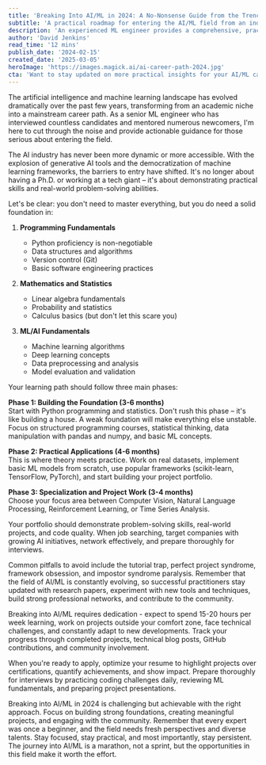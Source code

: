 ```yaml
---
title: 'Breaking Into AI/ML in 2024: A No-Nonsense Guide from the Trenches'
subtitle: 'A practical roadmap for entering the AI/ML field from an industry veteran'
description: 'An experienced ML engineer provides a comprehensive, practical guide for breaking into the AI/ML field in 2024. The article covers essential technical prerequisites, learning paths, portfolio building, job search strategies, and common pitfalls to avoid.'
author: 'David Jenkins'
read_time: '12 mins'
publish_date: '2024-02-15'
created_date: '2025-03-05'
heroImage: 'https://images.magick.ai/ai-career-path-2024.jpg'
cta: 'Want to stay updated on more practical insights for your AI/ML career journey? Follow us on LinkedIn for regular expert advice, industry trends, and exclusive learning resources that will help accelerate your path into artificial intelligence and machine learning.'
---
```


The artificial intelligence and machine learning landscape has evolved dramatically over the past few years, transforming from an academic niche into a mainstream career path. As a senior ML engineer who has interviewed countless candidates and mentored numerous newcomers, I'm here to cut through the noise and provide actionable guidance for those serious about entering the field.

The AI industry has never been more dynamic or more accessible. With the explosion of generative AI tools and the democratization of machine learning frameworks, the barriers to entry have shifted. It's no longer about having a Ph.D. or working at a tech giant – it's about demonstrating practical skills and real-world problem-solving abilities.

Let's be clear: you don't need to master everything, but you do need a solid foundation in:

1. **Programming Fundamentals**
   - Python proficiency is non-negotiable
   - Data structures and algorithms
   - Version control (Git)
   - Basic software engineering practices

2. **Mathematics and Statistics**
   - Linear algebra fundamentals
   - Probability and statistics
   - Calculus basics (but don't let this scare you)

3. **ML/AI Fundamentals**
   - Machine learning algorithms
   - Deep learning concepts
   - Data preprocessing and analysis
   - Model evaluation and validation

Your learning path should follow three main phases:

**Phase 1: Building the Foundation (3-6 months)**  
Start with Python programming and statistics. Don't rush this phase – it's like building a house. A weak foundation will make everything else unstable. Focus on structured programming courses, statistical thinking, data manipulation with pandas and numpy, and basic ML concepts.

**Phase 2: Practical Applications (4-6 months)**  
This is where theory meets practice. Work on real datasets, implement basic ML models from scratch, use popular frameworks (scikit-learn, TensorFlow, PyTorch), and start building your project portfolio.

**Phase 3: Specialization and Project Work (3-4 months)**  
Choose your focus area between Computer Vision, Natural Language Processing, Reinforcement Learning, or Time Series Analysis.

Your portfolio should demonstrate problem-solving skills, real-world projects, and code quality. When job searching, target companies with growing AI initiatives, network effectively, and prepare thoroughly for interviews.

Common pitfalls to avoid include the tutorial trap, perfect project syndrome, framework obsession, and impostor syndrome paralysis. Remember that the field of AI/ML is constantly evolving, so successful practitioners stay updated with research papers, experiment with new tools and techniques, build strong professional networks, and contribute to the community.

Breaking into AI/ML requires dedication - expect to spend 15-20 hours per week learning, work on projects outside your comfort zone, face technical challenges, and constantly adapt to new developments. Track your progress through completed projects, technical blog posts, GitHub contributions, and community involvement.

When you're ready to apply, optimize your resume to highlight projects over certifications, quantify achievements, and show impact. Prepare thoroughly for interviews by practicing coding challenges daily, reviewing ML fundamentals, and preparing project presentations.

Breaking into AI/ML in 2024 is challenging but achievable with the right approach. Focus on building strong foundations, creating meaningful projects, and engaging with the community. Remember that every expert was once a beginner, and the field needs fresh perspectives and diverse talents. Stay focused, stay practical, and most importantly, stay persistent. The journey into AI/ML is a marathon, not a sprint, but the opportunities in this field make it worth the effort.